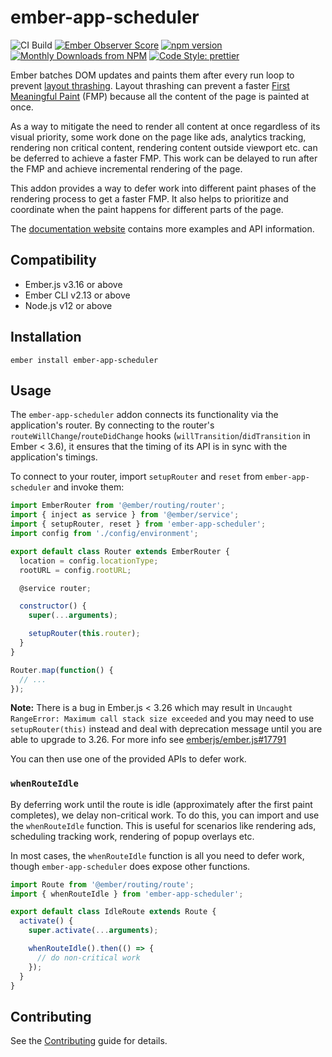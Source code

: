 # ember-app-scheduler

![CI Build](https://github.com/ember-app-scheduler/ember-app-scheduler/workflows/CI%20Build/badge.svg)
[![Ember Observer Score](https://emberobserver.com/badges/ember-app-scheduler.svg)](https://emberobserver.com/addons/ember-app-scheduler)
[![npm version](https://badge.fury.io/js/ember-app-scheduler.svg)](https://badge.fury.io/js/ember-app-scheduler)
[![Monthly Downloads from NPM](https://img.shields.io/npm/dm/ember-app-scheduler.svg?style=flat-square)](https://www.npmjs.com/package/ember-app-scheduler)
[![Code Style: prettier](https://img.shields.io/badge/code_style-prettier-ff69b4.svg?style=flat-square)](#badge)

Ember batches DOM updates and paints them after every run loop to prevent [layout thrashing](https://developers.google.com/web/fundamentals/performance/rendering/avoid-large-complex-layouts-and-layout-thrashing). Layout thrashing can prevent a faster [First Meaningful Paint](https://docs.google.com/document/d/1BR94tJdZLsin5poeet0XoTW60M0SjvOJQttKT-JK8HI/view) (FMP) because all the content of the page is painted at once.

As a way to mitigate the need to render all content at once regardless of its visual priority, some work done on the page like ads, analytics tracking, rendering non critical content, rendering content outside viewport etc. can be deferred to achieve a faster FMP. This work can be delayed to run after the FMP and achieve incremental rendering of the page.

This addon provides a way to defer work into different paint phases of the rendering process to get a faster FMP. It also helps to prioritize and coordinate when the paint happens for different parts of the page.

The [documentation website](https://ember-app-scheduler.github.io/ember-app-scheduler/) contains more examples and API information.

## Compatibility

* Ember.js v3.16 or above
* Ember CLI v2.13 or above
* Node.js v12 or above

## Installation

    ember install ember-app-scheduler

## Usage

The `ember-app-scheduler` addon connects its functionality via the application's router. By connecting to the router's `routeWillChange`/`routeDidChange` hooks (`willTransition`/`didTransition` in Ember < 3.6), it ensures that the timing of its API is in sync with the application's timings.

To connect to your router, import `setupRouter` and `reset` from `ember-app-scheduler` and invoke them:

```javascript
import EmberRouter from '@ember/routing/router';
import { inject as service } from '@ember/service';
import { setupRouter, reset } from 'ember-app-scheduler';
import config from './config/environment';

export default class Router extends EmberRouter {
  location = config.locationType;
  rootURL = config.rootURL;

  @service router;

  constructor() {
    super(...arguments);

    setupRouter(this.router);
  }
}

Router.map(function() {
  // ...
});
```

**Note:** There is a bug in Ember.js < 3.26 which may result in `Uncaught RangeError: Maximum call stack size exceeded` and you may need to use `setupRouter(this)` instead and deal with deprecation message until you are able to upgrade to 3.26. For more info see [emberjs/ember.js#17791](https://github.com/emberjs/ember.js/issues/17791)

You can then use one of the provided APIs to defer work.

### `whenRouteIdle`

By deferring work until the route is idle (approximately after the first paint completes), we delay non-critical work. To do this, you can import and use the `whenRouteIdle` function. This is useful for scenarios like rendering ads, scheduling tracking work, rendering of popup overlays etc.

In most cases, the `whenRouteIdle` function is all you need to defer work, though `ember-app-scheduler` does expose other functions.

```javascript
import Route from '@ember/routing/route';
import { whenRouteIdle } from 'ember-app-scheduler';

export default class IdleRoute extends Route {
  activate() {
    super.activate(...arguments);

    whenRouteIdle().then(() => {
      // do non-critical work
    });
  }
}
```

## Contributing

See the [Contributing](CONTRIBUTING.md) guide for details.
